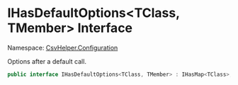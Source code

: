 # IHasDefaultOptions&lt;TClass, TMember&gt; Interface

Namespace: [CsvHelper.Configuration](/api/CsvHelper.Configuration)

Options after a default call.

```cs
public interface IHasDefaultOptions<TClass, TMember> : IHasMap<TClass>, IBuildableClass<TClass>, IHasValidate<TClass, TMember>
```
